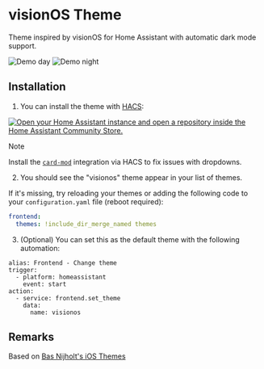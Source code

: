 # visionOS Theme

Theme inspired by visionOS for Home Assistant with automatic dark mode support.

![Demo day](https://github.com/Nezz/homeassistant-visionos-theme/assets/431167/1b1d9e34-ac45-4a8e-a801-789441cdf06c)
![Demo night](https://github.com/Nezz/homeassistant-visionos-theme/assets/431167/b503b0f0-3371-4a55-99bc-cf6152ad1510)


## Installation

1. You can install the theme with [HACS](https://hacs.xyz/docs/setup/download):

[![Open your Home Assistant instance and open a repository inside the Home Assistant Community Store.](https://my.home-assistant.io/badges/hacs_repository.svg)](https://my.home-assistant.io/redirect/hacs_repository/?owner=Nezz&repository=homeassistant-visionos-theme&category=theme)

> [!NOTE]  
> Install the [`card-mod`](https://github.com/thomasloven/lovelace-card-mod) integration via HACS to fix issues with dropdowns.

2. You should see the "visionos" theme appear in your list of themes.

If it's missing, try reloading your themes or adding the following code to your `configuration.yaml` file (reboot required):

```yaml
frontend:
  themes: !include_dir_merge_named themes
```

3. (Optional) You can set this as the default theme with the following automation:
```
alias: Frontend - Change theme
trigger:
  - platform: homeassistant
    event: start
action:
  - service: frontend.set_theme
    data:
      name: visionos
```

## Remarks

Based on [Bas Nijholt's iOS Themes](https://github.com/basnijholt/lovelace-ios-themes)
